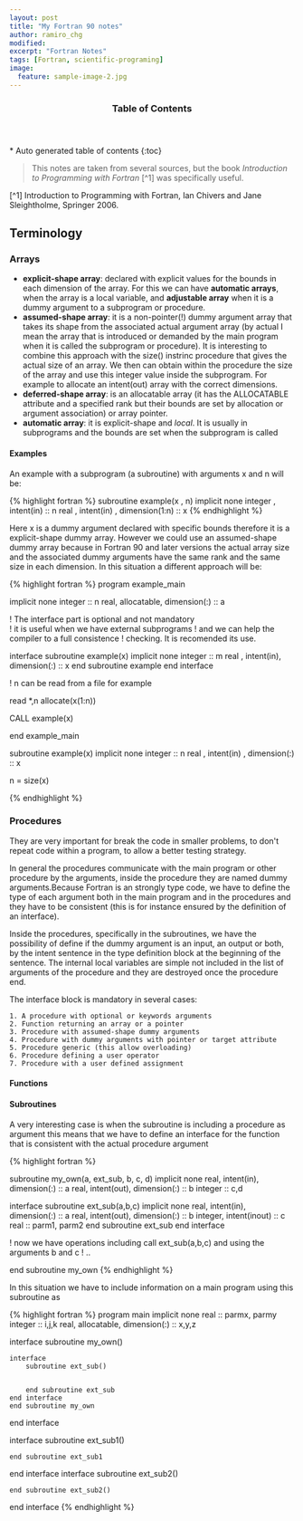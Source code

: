 ```yaml
---
layout: post
title: "My Fortran 90 notes"
author: ramiro_chg
modified:
excerpt: "Fortran Notes"
tags: [Fortran, scientific-programing]
image:
  feature: sample-image-2.jpg
---
```


<section id="table-of-contents" class="toc">
  <header>
    <h3>Table of Contents</h3>
  </header>
<div id="drawer" markdown="1">
*  Auto generated table of contents
{:toc}
</div>
</section><!-- /#table-of-contents -->

> This notes are taken from several sources, but the book *Introduction to Programming with Fortran* [^1] was specifically useful.

[^1] Introduction to Programming with Fortran, Ian Chivers and Jane Sleightholme, Springer 2006.


## Terminology

### Arrays

- **explicit-shape array**: declared with explicit values for the bounds in each dimension of the array. For this we can have **automatic arrays**, when the array is a local variable, and **adjustable array** when it is a dummy argument to a subprogram or procedure.
- **assumed-shape array**: it is a non-pointer(!) dummy argument array that takes its shape from the associated actual argument array (by actual I mean the array that is introduced or demanded by the main program when it is called the subprogram or procedure). It is interesting to combine this approach with the size() instrinc procedure that gives the actual size of an array. We then can obtain within the procedure the size of the array and use this integer value inside the subprogram. For example to allocate an intent(out) array with the correct dimensions.
- **deferred-shape array**: is an allocatable array (it has the ALLOCATABLE attribute and a specified rank but their bounds are set by allocation or argument association) or array pointer.
- **automatic array**: it is explicit-shape and *local*. It is usually in subprograms and the bounds are set when the subprogram is called

#### Examples

An example with a subprogram (a subroutine) with arguments x and n will be:

{% highlight fortran %}
subroutine example(x , n)
implicit none
integer     , intent(in)                     :: n
real        , intent(in)    , dimension(1:n) :: x
{% endhighlight %}

Here x is a dummy argument declared with specific bounds therefore it is a explicit-shape dummy array. However we could use an assumed-shape dummy array because in Fortran 90 and later versions the actual array size and the associated dummy arguments have the same rank and the same size in each dimension. In this situation a different approach will be:

{% highlight fortran %}
  program example_main

  implicit none
  integer                         :: n
  real, allocatable, dimension(:) :: a

  ! The interface part is optional and not mandatory  
  ! it is useful when we have external subprograms
  ! and we can help the compiler to a full consistence
  ! checking. It is recomended its use.

  interface
     subroutine example(x)
        implicit none
        integer                           :: m
        real   , intent(in), dimension(:) :: x
    end subroutine example
  end interface

  ! n can be read from a file for example

  read *,n
  allocate(x(1:n))

  CALL example(x)

  end example_main


  subroutine example(x)
  implicit none
  integer                                    :: n
  real        , intent(in)    , dimension(:) :: x

  n = size(x)

  {% endhighlight %}

### Procedures

They are very important for break the code in smaller problems, to don't repeat code within a program, to allow a better testing strategy.

In general the procedures communicate with the main program or other procedure by the arguments, inside the procedure they are named dummy arguments.Because Fortran is an strongly type code, we have to define the type of each argument both in the main program and in the procedures and they have to be consistent (this is for instance ensured by the definition of an interface). 

Inside the procedures, specifically in the subroutines, we have the possibility of define if the dummy argument is an input, an output or both, by the intent sentence in the type definition block at the beginning of the sentence. The internal local variables are simple not included in the list of arguments of the procedure and they are destroyed once the procedure end.

The interface block is mandatory in several cases: 

    1. A procedure with optional or keywords arguments
    2. Function returning an array or a pointer
    3. Procedure with assumed-shape dummy arguments
    4. Procedure with dummy arguments with pointer or target attribute
    5. Procedure generic (this allow overloading)
    6. Procedure defining a user operator
    7. Procedure with a user defined assignment

#### Functions

#### Subroutines

A very interesting case is when the subroutine is including a procedure as argument
this means that we have to define an interface for the function that is consistent
with the actual procedure argument

{% highlight fortran %}

subroutine my_own(a, ext_sub, b, c, d)
implicit none
real, intent(in),  dimension(:) :: a
real, intent(out), dimension(:) :: b
integer                         :: c,d

interface 
    subroutine ext_sub(a,b,c)
    implicit none
    real, intent(in),  dimension(:) :: a
    real, intent(out), dimension(:) :: b
    integer, intent(inout)          :: c
    real                            :: parm1, parm2
    end subroutine ext_sub
end interface

! now we have operations including call ext_sub(a,b,c) and using the arguments b and c 
! ..

end subroutine my_own
{% endhighlight %}


In this situation we have to include information on a main program using this
subroutine as

{% highlight fortran %}
program main
implicit none
real     :: parmx, parmy
integer  :: i,j,k
real, allocatable, dimension(:)  :: x,y,z

interface
    subroutine my_own()

    interface
        subroutine ext_sub()


        end subroutine ext_sub
    end interface
    end subroutine my_own
end interface

interface
    subroutine ext_sub1()

    end subroutine ext_sub1
end interface
interface
    subroutine ext_sub2()

    end subroutine ext_sub2()
end interface
{% endhighlight %}

